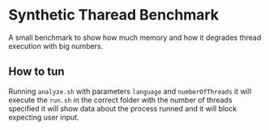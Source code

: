 # Synthetic Tharead Benchmark

A small benchmark to show how much memory and how it degrades thread execution
with big numbers. 

## How to tun

Running `analyze.sh` with parameters `language` and `numberOfThreads` it will
execute the `run.sh` in the correct folder with the number of threads specified
it will show data about the process runned and it will block expecting user
input.


